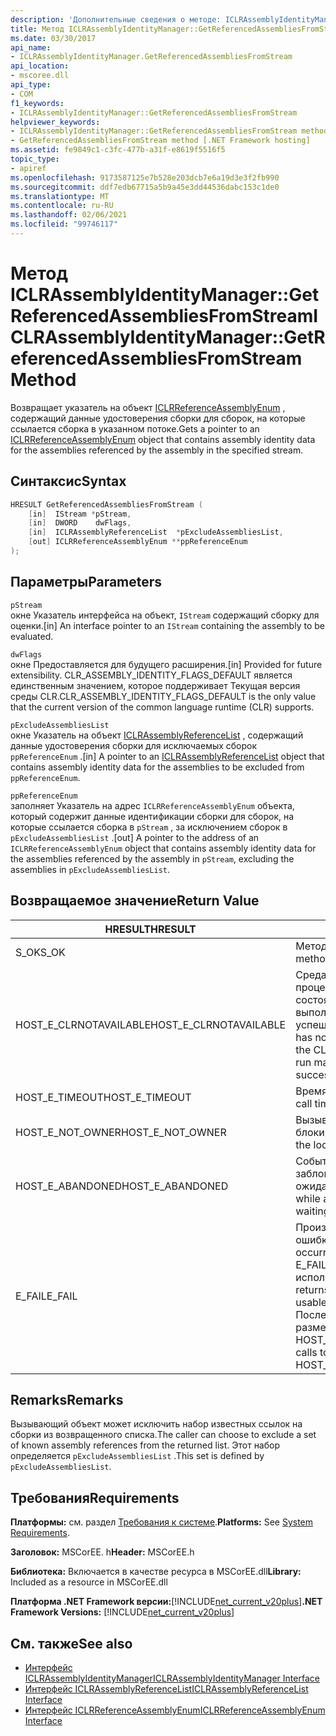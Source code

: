 ```yaml
---
description: 'Дополнительные сведения о методе: ICLRAssemblyIdentityManager:: Жетреференцедассемблиесфромстреам'
title: Метод ICLRAssemblyIdentityManager::GetReferencedAssembliesFromStream
ms.date: 03/30/2017
api_name:
- ICLRAssemblyIdentityManager.GetReferencedAssembliesFromStream
api_location:
- mscoree.dll
api_type:
- COM
f1_keywords:
- ICLRAssemblyIdentityManager::GetReferencedAssembliesFromStream
helpviewer_keywords:
- ICLRAssemblyIdentityManager::GetReferencedAssembliesFromStream method [.NET Framework hosting]
- GetReferencedAssembliesFromStream method [.NET Framework hosting]
ms.assetid: fe9849c1-c3fc-477b-a31f-e8619f5516f5
topic_type:
- apiref
ms.openlocfilehash: 9173587125e7b528e203dcb7e6a19d3e3f2fb990
ms.sourcegitcommit: ddf7edb67715a5b9a45e3dd44536dabc153c1de0
ms.translationtype: MT
ms.contentlocale: ru-RU
ms.lasthandoff: 02/06/2021
ms.locfileid: "99746117"
---
```

# <a name="iclrassemblyidentitymanagergetreferencedassembliesfromstream-method"></a><span data-ttu-id="489dc-103">Метод ICLRAssemblyIdentityManager::GetReferencedAssembliesFromStream</span><span class="sxs-lookup"><span data-stu-id="489dc-103">ICLRAssemblyIdentityManager::GetReferencedAssembliesFromStream Method</span></span>

<span data-ttu-id="489dc-104">Возвращает указатель на объект [ICLRReferenceAssemblyEnum](iclrreferenceassemblyenum-interface.md) , содержащий данные удостоверения сборки для сборок, на которые ссылается сборка в указанном потоке.</span><span class="sxs-lookup"><span data-stu-id="489dc-104">Gets a pointer to an [ICLRReferenceAssemblyEnum](iclrreferenceassemblyenum-interface.md) object that contains assembly identity data for the assemblies referenced by the assembly in the specified stream.</span></span>  
  
## <a name="syntax"></a><span data-ttu-id="489dc-105">Синтаксис</span><span class="sxs-lookup"><span data-stu-id="489dc-105">Syntax</span></span>  
  
```cpp  
HRESULT GetReferencedAssembliesFromStream (  
    [in]  IStream *pStream,  
    [in]  DWORD    dwFlags,  
    [in]  ICLRAssemblyReferenceList  *pExcludeAssembliesList,  
    [out] ICLRReferenceAssemblyEnum **ppReferenceEnum  
);  
```  
  
## <a name="parameters"></a><span data-ttu-id="489dc-106">Параметры</span><span class="sxs-lookup"><span data-stu-id="489dc-106">Parameters</span></span>  

 `pStream`  
 <span data-ttu-id="489dc-107">окне Указатель интерфейса на объект, `IStream` содержащий сборку для оценки.</span><span class="sxs-lookup"><span data-stu-id="489dc-107">[in] An interface pointer to an `IStream` containing the assembly to be evaluated.</span></span>  
  
 `dwFlags`  
 <span data-ttu-id="489dc-108">окне Предоставляется для будущего расширения.</span><span class="sxs-lookup"><span data-stu-id="489dc-108">[in] Provided for future extensibility.</span></span> <span data-ttu-id="489dc-109">CLR_ASSEMBLY_IDENTITY_FLAGS_DEFAULT является единственным значением, которое поддерживает Текущая версия среды CLR.</span><span class="sxs-lookup"><span data-stu-id="489dc-109">CLR_ASSEMBLY_IDENTITY_FLAGS_DEFAULT is the only value that the current version of the common language runtime (CLR) supports.</span></span>  
  
 `pExcludeAssembliesList`  
 <span data-ttu-id="489dc-110">окне Указатель на объект [ICLRAssemblyReferenceList](iclrassemblyreferencelist-interface.md) , содержащий данные удостоверения сборки для исключаемых сборок `ppReferenceEnum` .</span><span class="sxs-lookup"><span data-stu-id="489dc-110">[in] A pointer to an [ICLRAssemblyReferenceList](iclrassemblyreferencelist-interface.md) object that contains assembly identity data for the assemblies to be excluded from `ppReferenceEnum`.</span></span>  
  
 `ppReferenceEnum`  
 <span data-ttu-id="489dc-111">заполняет Указатель на адрес `ICLRReferenceAssemblyEnum` объекта, который содержит данные идентификации сборки для сборок, на которые ссылается сборка в `pStream` , за исключением сборок в `pExcludeAssembliesList` .</span><span class="sxs-lookup"><span data-stu-id="489dc-111">[out] A pointer to the address of an `ICLRReferenceAssemblyEnum` object that contains assembly identity data for the assemblies referenced by the assembly in `pStream`, excluding the assemblies in `pExcludeAssembliesList`.</span></span>  
  
## <a name="return-value"></a><span data-ttu-id="489dc-112">Возвращаемое значение</span><span class="sxs-lookup"><span data-stu-id="489dc-112">Return Value</span></span>  
  
|<span data-ttu-id="489dc-113">HRESULT</span><span class="sxs-lookup"><span data-stu-id="489dc-113">HRESULT</span></span>|<span data-ttu-id="489dc-114">Описание:</span><span class="sxs-lookup"><span data-stu-id="489dc-114">Description</span></span>|  
|-------------|-----------------|  
|<span data-ttu-id="489dc-115">S_OK</span><span class="sxs-lookup"><span data-stu-id="489dc-115">S_OK</span></span>|<span data-ttu-id="489dc-116">Метод возвратился успешно.</span><span class="sxs-lookup"><span data-stu-id="489dc-116">The method returned successfully.</span></span>|  
|<span data-ttu-id="489dc-117">HOST_E_CLRNOTAVAILABLE</span><span class="sxs-lookup"><span data-stu-id="489dc-117">HOST_E_CLRNOTAVAILABLE</span></span>|<span data-ttu-id="489dc-118">Среда CLR не была загружена в процесс, или среда CLR находится в состоянии, в котором она не может выполнить управляемый код или успешно обработать вызов.</span><span class="sxs-lookup"><span data-stu-id="489dc-118">The CLR has not been loaded into a process, or the CLR is in a state in which it cannot run managed code or process the call successfully.</span></span>|  
|<span data-ttu-id="489dc-119">HOST_E_TIMEOUT</span><span class="sxs-lookup"><span data-stu-id="489dc-119">HOST_E_TIMEOUT</span></span>|<span data-ttu-id="489dc-120">Время ожидания вызова истекло.</span><span class="sxs-lookup"><span data-stu-id="489dc-120">The call timed out.</span></span>|  
|<span data-ttu-id="489dc-121">HOST_E_NOT_OWNER</span><span class="sxs-lookup"><span data-stu-id="489dc-121">HOST_E_NOT_OWNER</span></span>|<span data-ttu-id="489dc-122">Вызывающий объект не владеет блокировкой.</span><span class="sxs-lookup"><span data-stu-id="489dc-122">The caller does not own the lock.</span></span>|  
|<span data-ttu-id="489dc-123">HOST_E_ABANDONED</span><span class="sxs-lookup"><span data-stu-id="489dc-123">HOST_E_ABANDONED</span></span>|<span data-ttu-id="489dc-124">Событие было отменено, пока заблокированный поток или волокно ожидают его.</span><span class="sxs-lookup"><span data-stu-id="489dc-124">An event was canceled while a blocked thread or fiber was waiting on it.</span></span>|  
|<span data-ttu-id="489dc-125">E_FAIL</span><span class="sxs-lookup"><span data-stu-id="489dc-125">E_FAIL</span></span>|<span data-ttu-id="489dc-126">Произошла неизвестная фатальная ошибка.</span><span class="sxs-lookup"><span data-stu-id="489dc-126">An unknown catastrophic failure occurred.</span></span> <span data-ttu-id="489dc-127">Если метод возвращает E_FAIL, среда CLR больше не может использоваться в процессе.</span><span class="sxs-lookup"><span data-stu-id="489dc-127">If a method returns E_FAIL, the CLR is no longer usable within the process.</span></span> <span data-ttu-id="489dc-128">Последующие вызовы методов размещения возвращают HOST_E_CLRNOTAVAILABLE.</span><span class="sxs-lookup"><span data-stu-id="489dc-128">Subsequent calls to hosting methods return HOST_E_CLRNOTAVAILABLE.</span></span>|  
  
## <a name="remarks"></a><span data-ttu-id="489dc-129">Remarks</span><span class="sxs-lookup"><span data-stu-id="489dc-129">Remarks</span></span>  

 <span data-ttu-id="489dc-130">Вызывающий объект может исключить набор известных ссылок на сборки из возвращенного списка.</span><span class="sxs-lookup"><span data-stu-id="489dc-130">The caller can choose to exclude a set of known assembly references from the returned list.</span></span> <span data-ttu-id="489dc-131">Этот набор определяется `pExcludeAssembliesList` .</span><span class="sxs-lookup"><span data-stu-id="489dc-131">This set is defined by `pExcludeAssembliesList`.</span></span>  
  
## <a name="requirements"></a><span data-ttu-id="489dc-132">Требования</span><span class="sxs-lookup"><span data-stu-id="489dc-132">Requirements</span></span>  

 <span data-ttu-id="489dc-133">**Платформы:** см. раздел [Требования к системе](../../get-started/system-requirements.md).</span><span class="sxs-lookup"><span data-stu-id="489dc-133">**Platforms:** See [System Requirements](../../get-started/system-requirements.md).</span></span>  
  
 <span data-ttu-id="489dc-134">**Заголовок:** MSCorEE. h</span><span class="sxs-lookup"><span data-stu-id="489dc-134">**Header:** MSCorEE.h</span></span>  
  
 <span data-ttu-id="489dc-135">**Библиотека:** Включается в качестве ресурса в MSCorEE.dll</span><span class="sxs-lookup"><span data-stu-id="489dc-135">**Library:** Included as a resource in MSCorEE.dll</span></span>  
  
 <span data-ttu-id="489dc-136">**Платформа .NET Framework версии:**[!INCLUDE[net_current_v20plus](../../../../includes/net-current-v20plus-md.md)]</span><span class="sxs-lookup"><span data-stu-id="489dc-136">**.NET Framework Versions:** [!INCLUDE[net_current_v20plus](../../../../includes/net-current-v20plus-md.md)]</span></span>  
  
## <a name="see-also"></a><span data-ttu-id="489dc-137">См. также</span><span class="sxs-lookup"><span data-stu-id="489dc-137">See also</span></span>

- [<span data-ttu-id="489dc-138">Интерфейс ICLRAssemblyIdentityManager</span><span class="sxs-lookup"><span data-stu-id="489dc-138">ICLRAssemblyIdentityManager Interface</span></span>](iclrassemblyidentitymanager-interface.md)
- [<span data-ttu-id="489dc-139">Интерфейс ICLRAssemblyReferenceList</span><span class="sxs-lookup"><span data-stu-id="489dc-139">ICLRAssemblyReferenceList Interface</span></span>](iclrassemblyreferencelist-interface.md)
- [<span data-ttu-id="489dc-140">Интерфейс ICLRReferenceAssemblyEnum</span><span class="sxs-lookup"><span data-stu-id="489dc-140">ICLRReferenceAssemblyEnum Interface</span></span>](iclrreferenceassemblyenum-interface.md)
